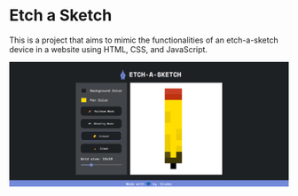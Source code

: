 # Etch a Sketch
This is a project that aims to mimic the functionalities of an etch-a-sketch device in a website using HTML, CSS, and JavaScript.

![Image of the site with a pencil drawn](img/demo-img.png "Etch-a-Sketch")
